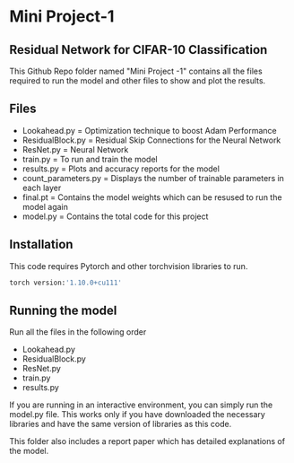 # Mini Project-1
## Residual Network for CIFAR-10 Classification
This Github Repo folder named "Mini Project -1" contains all the files required to run the model and other files to show and plot the results.

## Files

- Lookahead.py = Optimization technique to boost Adam Performance
- ResidualBlock.py = Residual Skip Connections for the Neural Network
- ResNet.py = Neural Network
- train.py = To run and train the model
- results.py = Plots and accuracy reports for the model
- count_parameters.py = Displays the number of trainable parameters in each layer
- final.pt = Contains the model weights which can be resused to run the model again
- model.py = Contains the total code for this project

## Installation
This code requires Pytorch and other torchvision libraries to run.
```sh
torch version:'1.10.0+cu111'
```
## Running the model
Run all the files in the following order
- Lookahead.py
- ResidualBlock.py
- ResNet.py
- train.py
- results.py
 
If you are running in an interactive environment, you can simply run the model.py file.
This works only if you have downloaded the necessary libraries and have the same version of libraries as this code.

This folder also includes a report paper which has detailed explanations of the model.